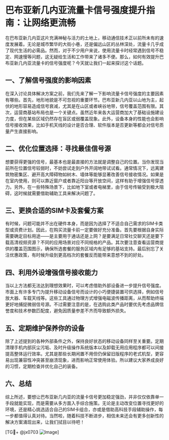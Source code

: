 # 巴布亚新几内亚流量卡信号强度提升指南：让网络更流畅

在巴布亚新几内亚这片充满神秘与活力的土地上，移动通信技术正以前所未有的速度发展着。无论是城市繁华的大街小巷，还是偏远山区的丛林深处，流量卡几乎成了现代生活的必需品。然而，对于不少用户来说，使用流量卡时经常遇到信号不稳定、网速慢等问题，这无疑给生活和工作带来了诸多不便。那么，如何有效提升巴布亚新几内亚流量卡的信号强度呢？今天就让我们一起来探讨这个话题。

## 一、了解信号强度的影响因素

在深入讨论具体解决方案之前，我们先来了解一下影响流量卡信号强度的主要因素有哪些。首先，地形地貌是不可忽视的重要环节。巴布亚新几内亚以山地为主，起伏的地形容易造成信号衰减，尤其是在山区或者峡谷地带，信号覆盖范围有限。其次，运营商基站布局也是一个关键点。虽然近年来各大运营商加大了基础设施建设力度，但在某些区域仍然存在盲区或弱覆盖现象。此外，设备本身的性能也会影响信号接收效果，比如手机天线的设计是否合理、软件版本是否更新等都会对信号质量产生直接影响。

## 二、优化位置选择：寻找最佳信号源

想要获得更强的信号，最基本也是最直接的方法就是调整自己的位置。当你发现当前所在位置信号较弱时，不妨尝试走到户外开阔地带试试看。通常情况下，远离建筑物密集区、避开高大障碍物如树木、墙体等能够显著改善信号接收情况。如果是在室内使用，则可以靠近窗户或者靠近阳台等开放空间，这样有助于增强信号穿透力。另外，在一些特殊场景下，比如地下室或者电梯里，由于信号传输受到极大阻碍，这时候就需要借助辅助工具来解决问题了。

## 三、更换合适的SIM卡及套餐方案

有时候，问题可能并不出在硬件本身，而是因为选择了不适合自己需求的SIM卡类型或资费计划。因此，在购买流量卡前一定要做好充分准备。首先要根据自身实际需要确定目标用途——是主要用于通话还是上网？是要满足日常社交聊天还是要下载高清视频资源？不同的应用场景对应不同规格的产品。其次要注意查看运营商提供的覆盖范围图示，确保所选套餐的服务区域内有足够的基站支持。最后别忘了关注优惠政策，有时候升级到更高档次的套餐反而能带来意想不到的好处。

## 四、利用外设增强信号接收能力

当以上方法都无法达到理想效果时，可以考虑借助外部设备进一步提升信号强度。市面上有许多专门为提升移动设备信号而设计的小巧便捷装置可供选择，例如信号放大器、车载天线等。这些工具通过物理方式增强电磁波传播距离，从而帮助终端更好地捕捉微弱信号源。不过需要注意的是，在选购此类产品时要优先考虑品牌信誉度和技术参数匹配度，避免因质量参差不齐而导致额外损失。

## 五、定期维护保养你的设备

除了上述提到的各种外部条件之外，保持良好状态的移动设备同样至关重要。定期清理手机内部灰尘污垢、及时升级操作系统版本以及卸载无用应用程序都可以间接提高整体运行效率。尤其是那些长期闲置不用但仍保留旧版程序的老式机型，更容易出现兼容性冲突甚至崩溃现象，进而影响正常使用体验。所以建议大家养成良好的习惯，定期检查并优化自己的装备。

## 六、总结

综上所述，要想让巴布亚新几内亚的流量卡信号更加稳定强劲，并非仅仅依靠单一手段就能实现，而是需要从多方面入手综合施策。无论是主动改变位置寻找更好的环境，还是精心挑选适合自己的SIM卡组合，亦或是借助高科技手段辅助操作，每一步都值得认真对待。当然啦，随着科技不断进步，相信未来还会有更多创新性的解决方案涌现出来，让我们拭目以待吧！

[TG💪+ @jx0703 ![Image](https://github.com/user-attachments/assets/dbca1d08-cadb-493c-b0ec-ad6f7a83f270)]